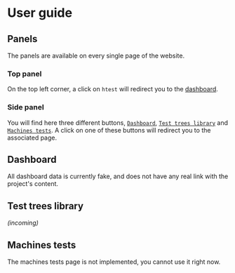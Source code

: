 # User guide

## Panels
The panels are available on every single page of the website.

### Top panel
On the top left corner, a click on `htest` will redirect you to the [dashboard](#dashboard).

### Side panel
You will find here three different buttons, [`Dashboard`](#dashboard), [`Test trees library`](#test-trees-library) and [`Machines tests`](#machines-tests). A click on one of these buttons will redirect you to the associated page.

## Dashboard
All dashboard data is currently fake, and does not have any real link with the project's content.

## Test trees library
*(incoming)*

## Machines tests
The machines tests page is not implemented, you cannot use it right now.
